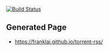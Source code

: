 [![Build Status](https://travis-ci.com/franklai/torrent-rss.svg?branch=master)](https://travis-ci.com/franklai/torrent-rss)

## Generated Page
* https://franklai.github.io/torrent-rss/
